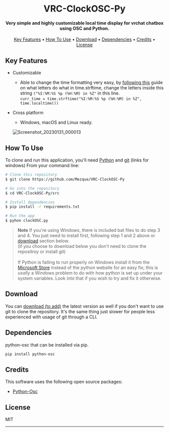 <h1 align="center">
  VRC-ClockOSC-Py
</h1>

<h4 align="center">Very simple and highly customizable local time display for vrchat chatbox using OSC and Python.</h4>

<p align="center">
  <a href="#key-features">Key Features</a> •
  <a href="#how-to-use">How To Use</a> •
  <a href="#download">Download</a> •
  <a href="#Dependencies">Dependencies</a> •
  <a href="#credits">Credits</a> •
  <a href="#license">License</a>
</p>

## Key Features
* Customizable
  - Able to change the time formatting very easy, by [following this](https://docs.python.org/2/library/time.html#time.strftime) guide on what letters do what in time.strftime, change the letters inside this string `("%I:%M:%S %p (%H:%M) in %Z"` in this line.</br> `curr_time = time.strftime("%I:%M:%S %p (%H:%M) in %Z", time.localtime())`
* Cross platform
  - Windows, macOS and Linux ready.
  
  ![Screenshot_20230131_000013](https://user-images.githubusercontent.com/31026406/215679497-5ec1f038-4d7e-4fe9-8db1-80bc0079b96e.png)

  
## How To Use

To clone and run this application, you'll need [Python](https://www.python.org/downloads/) and [git](https://gitforwindows.org/) (links for windows) From your command line:

```bash
# Clone this repository
$ git clone https://github.com/Mezque/VRC-ClockOSC-Py

# Go into the repository
$ cd VRC-ClockOSC-Py/src

# Install dependencies
$ pip install -r requirements.txt

# Run the app
$ pyhon clockOSC.py
```
> **Note**
> If you're using Windows, there is included bat files to do step 3 and 4. You just need to install first, following step 1 and 2 above or <a href="#download">download</a> section below. </br>
> (if you choose to download below you don't need to clone the repositroy or install git) </br> </br>
> If Python is failing to run properly on Windows install it from the [Microsoft Store](https://apps.microsoft.com/store/detail/python-311/9NRWMJP3717K?hl=en-us&gl=us) instead of the python website for an easy fix; this is *usally* a Windows problem to do with how python is set up under your system variables. Look into that if you wish to try and fix it otherwise.</br>

## Download

You can [download (to add)]() the latest version as well if you don't want to use git to clone the repository. It's the same thing just slower for people less experienced with usage of git through a CLI.

## Dependencies
python-osc that can be installed via pip.
```bash
pip install python-osc
```

## Credits
This software uses the following open source packages:

- [Python-Osc](https://pypi.org/project/python-osc/)
## License

MIT

---
